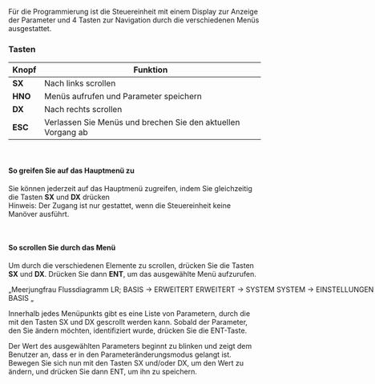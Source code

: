 Für die Programmierung ist die Steuereinheit mit einem Display zur Anzeige der Parameter und 4 Tasten zur Navigation durch die verschiedenen Menüs ausgestattet.

### Tasten

| Knopf | Funktion |
| ---- | ---- |
| **SX** | Nach links scrollen |
| **HNO** | Menüs aufrufen und Parameter speichern |
| **DX** | Nach rechts scrollen |
| **ESC** | Verlassen Sie Menüs und brechen Sie den aktuellen Vorgang ab |

<br>

#### So greifen Sie auf das Hauptmenü zu

Sie können jederzeit auf das Hauptmenü zugreifen, indem Sie gleichzeitig die Tasten **SX** und **DX** drücken<br>
Hinweis: Der Zugang ist nur gestattet, wenn die Steuereinheit keine Manöver ausführt.

<br>

#### So scrollen Sie durch das Menü

Um durch die verschiedenen Elemente zu scrollen, drücken Sie die Tasten **SX** und **DX**. Drücken Sie dann **ENT**, um das ausgewählte Menü aufzurufen.

<div markdown='1' style='width: 100vw;'>

„Meerjungfrau
Flussdiagramm LR;
     BASIS -> ERWEITERT
     ERWEITERT -> SYSTEM
     SYSTEM -> EINSTELLUNGEN
     EINSTELLUNGEN -> INFO
     INFO -> BASIS
„

</div>
Innerhalb jedes Menüpunkts gibt es eine Liste von Parametern, durch die mit den Tasten SX und DX gescrollt werden kann. Sobald der Parameter, den Sie ändern möchten, identifiziert wurde, drücken Sie die ENT-Taste.

Der Wert des ausgewählten Parameters beginnt zu blinken und zeigt dem Benutzer an, dass er in den Parameteränderungsmodus gelangt ist. <br>
Bewegen Sie sich nun mit den Tasten SX und/oder DX, um den Wert zu ändern, und drücken Sie dann ENT, um ihn zu speichern.